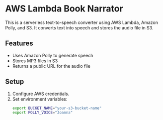 # AWS Lambda Book Narrator

This is a serverless text-to-speech converter using AWS Lambda, Amazon Polly, and S3. It converts text into speech and stores the audio file in S3.

## Features
- Uses Amazon Polly to generate speech
- Stores MP3 files in S3
- Returns a public URL for the audio file

## Setup
1. Configure AWS credentials.
2. Set environment variables:
   ```sh
   export BUCKET_NAME="your-s3-bucket-name"
   export POLLY_VOICE="Joanna"
